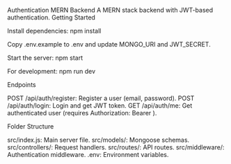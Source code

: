 Authentication MERN Backend
A MERN stack backend with JWT-based authentication.
Getting Started

Install dependencies:
npm install


Copy .env.example to .env and update MONGO_URI and JWT_SECRET.

Start the server:
npm start


For development:
npm run dev



Endpoints

POST /api/auth/register: Register a user (email, password).
POST /api/auth/login: Login and get JWT token.
GET /api/auth/me: Get authenticated user (requires Authorization: Bearer <token>).

Folder Structure

src/index.js: Main server file.
src/models/: Mongoose schemas.
src/controllers/: Request handlers.
src/routes/: API routes.
src/middleware/: Authentication middleware.
.env: Environment variables.
